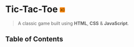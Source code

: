 # Tic-Tac-Toe ![logo](assets/favicons/favicon-16x16.png)

> A classic game built using **HTML**, **CSS** & **JavaScript**.

## Table of Contents


